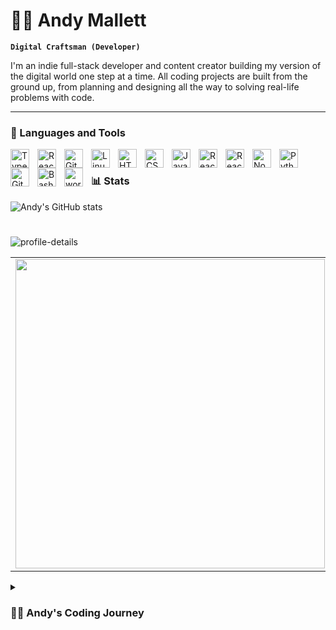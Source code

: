 # 🏄‍♂️ Andy Mallett

**`Digital Craftsman (Developer)`**

I'm an indie full-stack developer and content creator building my version of the digital world one step at a time. All coding projects are built from the ground up, from planning and designing all the way to solving real-life problems with code.
  

---

### 🧰 Languages and Tools

<img align="left" alt="TypeScript" width="30px" style="padding-right:10px;" src="https://cdn.jsdelivr.net/gh/devicons/devicon/icons/typescript/typescript-plain.svg" />
<img align="left" alt="React" width="30px" style="padding-right:10px;" src="https://cdn.jsdelivr.net/gh/devicons/devicon/icons/react/react-original-wordmark.svg" />  
<img align="left" alt="Git" width="30px" style="padding-right:10px;" src="https://cdn.jsdelivr.net/gh/devicons/devicon/icons/git/git-original.svg" />
<img align="left" alt="Linux" width="30px" style="padding-right:10px;" src="https://cdn.jsdelivr.net/gh/devicons/devicon/icons/linux/linux-original.svg" />
<img align="left" alt="HTML" width="30px" style="padding-right:10px;" src="https://cdn.jsdelivr.net/gh/devicons/devicon/icons/html5/html5-plain.svg" />
<img align="left" alt="CSS" width="30px" style="padding-right:10px;" src="https://cdn.jsdelivr.net/gh/devicons/devicon/icons/css3/css3-plain.svg" />
<img align="left" alt="JavaScript" width="30px" style="padding-right:10px;" src="https://cdn.jsdelivr.net/gh/devicons/devicon/icons/javascript/javascript-plain.svg" />
<img  align="left" alt="React" width="30px" style="padding-right:10px;" src="https://cdn.jsdelivr.net/gh/devicons/devicon/icons/nextjs/nextjs-original.svg" />
<img align="left" alt="React" width="30px" style="padding-right:10px;" src="https://cdn.jsdelivr.net/gh/devicons/devicon/icons/react/react-original.svg" />
<img align="left" alt="NodeJS" width="30px" style="padding-right:10px;" src="https://cdn.jsdelivr.net/gh/devicons/devicon/icons/nodejs/nodejs-original.svg" />
<img align="left" alt="Python" width="30px" style="padding-right:10px;" src="https://cdn.jsdelivr.net/gh/devicons/devicon/icons/python/python-plain.svg" />
<img align="left" alt="GitHub" width="30px" style="padding-right:10px;" src="https://cdn.jsdelivr.net/gh/devicons/devicon/icons/github/github-original.svg" />
<img align="left" alt="Bash" width="30px" style="padding-right:10px;" src="https://cdn.jsdelivr.net/gh/devicons/devicon/icons/bash/bash-original.svg" />
<img align="left" alt="wordpress" width="30px" style="padding-right:10px;"  src="https://cdn.jsdelivr.net/gh/devicons/devicon/icons/wordpress/wordpress-original.svg" />        
<br />


### 📊 Stats

![Andy's GitHub stats](https://github-readme-stats.vercel.app/api?username=NotAndyforsure&show_icons=true&theme=gruvbox)

<!-- ![GitHub Streak](https://streak-stats.demolab.com?user=NotAndyforsure&theme=gruvbox&border_radius=4.5) -->

#

 ![profile-details](https://github-profile-summary-cards.vercel.app/api/cards/profile-details?username=NotAndyforsure&theme=radical)


<center>
<table>
    <tr>
      <td>
        <img width="495px" align="left" src="https://github-readme-stats.vercel.app/api?username=NotAndyforsure&theme=buefy"/>
      </td>
      <td>
        <img width="400px" align="left" src="https://github-readme-stats.vercel.app/api/top-langs/?username=NotAndyforsure&layout=compact&theme=buefy" />
      </td>
    </tr>
</table>
</center>

<details>
 <summary><h3>👨‍💻 Andy's Coding Journey</h3></summary>
  <p>
     I was pondering on how people make software for a while in 2020, and since i was a user of software and a PLC programmer in my job role, i made a hobby of learning to develop software from start to finish.
  </p>

   <p>
   It has been fun,rewarding and humbling
  </p>



 <h1>Thank you for reading this.</h1> 

  <h1>Have a great day!</h1>
</details>

